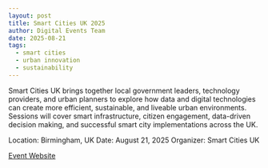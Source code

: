 ```yaml
---
layout: post
title: Smart Cities UK 2025
author: Digital Events Team
date: 2025-08-21
tags:
  - smart cities
  - urban innovation
  - sustainability
---
```


Smart Cities UK brings together local government leaders, technology providers, and urban planners to explore how data and digital technologies can create more efficient, sustainable, and liveable urban environments. Sessions will cover smart infrastructure, citizen engagement, data-driven decision making, and successful smart city implementations across the UK.

Location: Birmingham, UK
Date: August 21, 2025
Organizer: Smart Cities UK

[Event Website](https://www.smartcityuk.com/)
